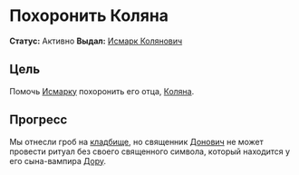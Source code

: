 # Похоронить Коляна

**Статус:** Активно
**Выдал:** [Исмарк Колянович](../../characters/npc/ismark-kolyanovich.md)

## Цель

Помочь [Исмарку](../../characters/npc/ismark-kolyanovich.md) похоронить его отца, [Коляна](../../characters/npc/kolyan.md).

## Прогресс

Мы отнесли гроб на [кладбище](../../locations/barovia-cemetery.md), но священник [Донович](../../characters/npc/donavich.md) не может провести ритуал без своего священного символа, который находится у его сына-вампира [Дору](../../characters/npc/doru.md).
